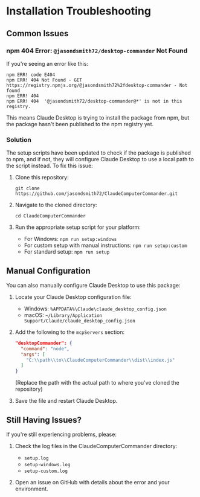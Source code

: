 # Installation Troubleshooting

## Common Issues

### npm 404 Error: `@jasondsmith72/desktop-commander` Not Found

If you're seeing an error like this:

```
npm ERR! code E404
npm ERR! 404 Not Found - GET https://registry.npmjs.org/@jasondsmith72%2fdesktop-commander - Not found
npm ERR! 404 
npm ERR! 404  '@jasondsmith72/desktop-commander@*' is not in this registry.
```

This means Claude Desktop is trying to install the package from npm, but the package hasn't been published to the npm registry yet.

### Solution

The setup scripts have been updated to check if the package is published to npm, and if not, they will configure Claude Desktop to use a local path to the script instead. To fix this issue:

1. Clone this repository:
   ```
   git clone https://github.com/jasondsmith72/ClaudeComputerCommander.git
   ```

2. Navigate to the cloned directory:
   ```
   cd ClaudeComputerCommander
   ```

3. Run the appropriate setup script for your platform:
   - For Windows: `npm run setup:windows`
   - For custom setup with manual instructions: `npm run setup:custom`
   - For standard setup: `npm run setup`

## Manual Configuration

You can also manually configure Claude Desktop to use this package:

1. Locate your Claude Desktop configuration file:
   - Windows: `%APPDATA%\Claude\claude_desktop_config.json`
   - macOS: `~/Library/Application Support/Claude/claude_desktop_config.json`

2. Add the following to the `mcpServers` section:
   ```json
   "desktopCommander": {
     "command": "node",
     "args": [
       "C:\\path\\to\\ClaudeComputerCommander\\dist\\index.js"
     ]
   }
   ```
   (Replace the path with the actual path to where you've cloned the repository)

3. Save the file and restart Claude Desktop.

## Still Having Issues?

If you're still experiencing problems, please:

1. Check the log files in the ClaudeComputerCommander directory:
   - `setup.log`
   - `setup-windows.log`
   - `setup-custom.log`

2. Open an issue on GitHub with details about the error and your environment.
